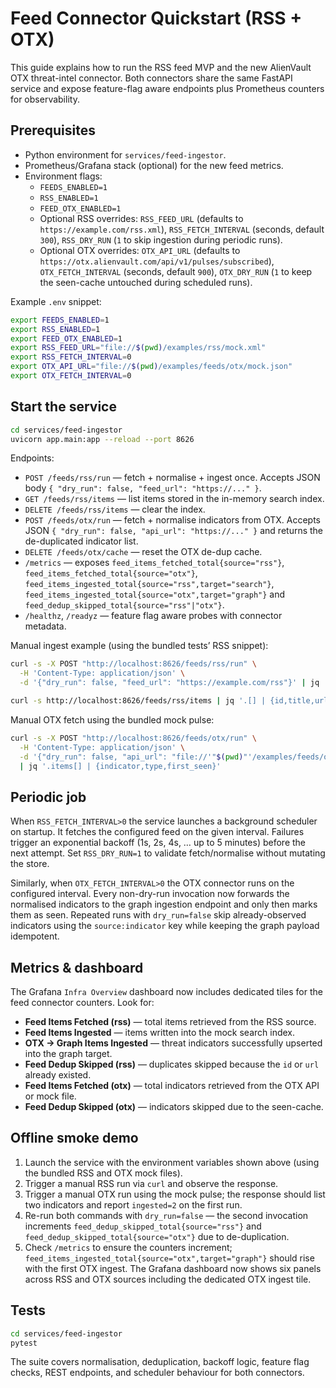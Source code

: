 # Feed Connector Quickstart (RSS + OTX)

This guide explains how to run the RSS feed MVP and the new AlienVault OTX
threat-intel connector. Both connectors share the same FastAPI service and
expose feature-flag aware endpoints plus Prometheus counters for observability.

## Prerequisites

- Python environment for `services/feed-ingestor`.
- Prometheus/Grafana stack (optional) for the new feed metrics.
- Environment flags:
  - `FEEDS_ENABLED=1`
  - `RSS_ENABLED=1`
  - `FEED_OTX_ENABLED=1`
  - Optional RSS overrides: `RSS_FEED_URL` (defaults to
    `https://example.com/rss.xml`), `RSS_FETCH_INTERVAL` (seconds, default
    `300`), `RSS_DRY_RUN` (`1` to skip ingestion during periodic runs).
  - Optional OTX overrides: `OTX_API_URL`
    (defaults to `https://otx.alienvault.com/api/v1/pulses/subscribed`),
    `OTX_FETCH_INTERVAL` (seconds, default `900`), `OTX_DRY_RUN` (`1` to keep
    the seen-cache untouched during scheduled runs).

Example `.env` snippet:

```bash
export FEEDS_ENABLED=1
export RSS_ENABLED=1
export FEED_OTX_ENABLED=1
export RSS_FEED_URL="file://$(pwd)/examples/rss/mock.xml"
export RSS_FETCH_INTERVAL=0
export OTX_API_URL="file://$(pwd)/examples/feeds/otx/mock.json"
export OTX_FETCH_INTERVAL=0
```

## Start the service

```bash
cd services/feed-ingestor
uvicorn app.main:app --reload --port 8626
```

Endpoints:

- `POST /feeds/rss/run` — fetch + normalise + ingest once. Accepts JSON body
  `{ "dry_run": false, "feed_url": "https://..." }`.
- `GET /feeds/rss/items` — list items stored in the in-memory search index.
- `DELETE /feeds/rss/items` — clear the index.
- `POST /feeds/otx/run` — fetch + normalise indicators from OTX. Accepts JSON
  `{ "dry_run": false, "api_url": "https://..." }` and returns the
  de-duplicated indicator list.
- `DELETE /feeds/otx/cache` — reset the OTX de-dup cache.
- `/metrics` — exposes `feed_items_fetched_total{source="rss"}`,
  `feed_items_fetched_total{source="otx"}`,
  `feed_items_ingested_total{source="rss",target="search"}`,
  `feed_items_ingested_total{source="otx",target="graph"}` and
  `feed_dedup_skipped_total{source="rss"|"otx"}`.
- `/healthz`, `/readyz` — feature flag aware probes with connector metadata.

Manual ingest example (using the bundled tests’ RSS snippet):

```bash
curl -s -X POST "http://localhost:8626/feeds/rss/run" \
  -H 'Content-Type: application/json' \
  -d '{"dry_run": false, "feed_url": "https://example.com/rss"}' | jq '.items[0]'

curl -s http://localhost:8626/feeds/rss/items | jq '.[] | {id,title,url}'
```

Manual OTX fetch using the bundled mock pulse:

```bash
curl -s -X POST "http://localhost:8626/feeds/otx/run" \
  -H 'Content-Type: application/json' \
  -d '{"dry_run": false, "api_url": "file://'"$(pwd)"'/examples/feeds/otx/mock.json"}' \
  | jq '.items[] | {indicator,type,first_seen}'
```

## Periodic job

When `RSS_FETCH_INTERVAL>0` the service launches a background scheduler on
startup. It fetches the configured feed on the given interval. Failures trigger
an exponential backoff (1s, 2s, 4s, … up to 5 minutes) before the next attempt.
Set `RSS_DRY_RUN=1` to validate fetch/normalise without mutating the store.

Similarly, when `OTX_FETCH_INTERVAL>0` the OTX connector runs on the configured
interval. Every non-dry-run invocation now forwards the normalised indicators to
the graph ingestion endpoint and only then marks them as seen. Repeated runs
with `dry_run=false` skip already-observed indicators using the
`source:indicator` key while keeping the graph payload idempotent.

## Metrics & dashboard

The Grafana `Infra Overview` dashboard now includes dedicated tiles for the feed
connector counters. Look for:

- **Feed Items Fetched (rss)** — total items retrieved from the RSS source.
- **Feed Items Ingested** — items written into the mock search index.
- **OTX → Graph Items Ingested** — threat indicators successfully upserted into
  the graph target.
- **Feed Dedup Skipped (rss)** — duplicates skipped because the `id` or `url`
  already existed.
- **Feed Items Fetched (otx)** — total indicators retrieved from the OTX API or
  mock file.
- **Feed Dedup Skipped (otx)** — indicators skipped due to the seen-cache.

## Offline smoke demo

1. Launch the service with the environment variables shown above (using the
   bundled RSS and OTX mock files).
2. Trigger a manual RSS run via `curl` and observe the response.
3. Trigger a manual OTX run using the mock pulse; the response should list two
   indicators and report `ingested=2` on the first run.
4. Re-run both commands with `dry_run=false` — the second invocation increments
   `feed_dedup_skipped_total{source="rss"}` and
   `feed_dedup_skipped_total{source="otx"}` due to de-duplication.
5. Check `/metrics` to ensure the counters increment;
   `feed_items_ingested_total{source="otx",target="graph"}` should rise with
   the first OTX ingest. The Grafana dashboard now shows six panels across RSS
   and OTX sources including the dedicated OTX ingest tile.

## Tests

```bash
cd services/feed-ingestor
pytest
```

The suite covers normalisation, deduplication, backoff logic, feature flag
checks, REST endpoints, and scheduler behaviour for both connectors.
